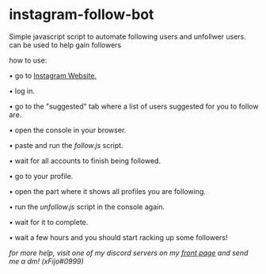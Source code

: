 # instagram-follow-bot
Simple javascript script to automate following users and unfollwer users. can be used to help gain followers


how to use:

• go to [Instagram Website.](https://instagram.com/)

• log in.

• go to the "suggested" tab where a list of users suggested for you to follow are.

• open the console in your browser.

• paste and run the *follow.js* script.

• wait for all accounts to finish being followed.

• go to your profile.

• open the part where it shows all profiles you are following.

• run the *unfollow.js* script in the console again.

• wait for it to complete.

• wait a few hours and you should start racking up some followers!


*for more help, visit one of my discord servers on my [front page](https://github.com/xFijo) and send me a dm! (xFijo#0999)*
